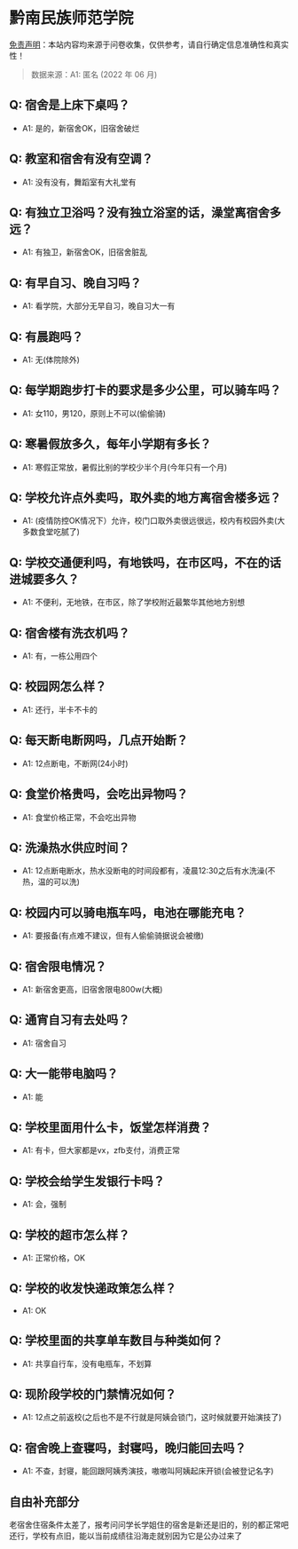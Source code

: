 # 黔南民族师范学院

[免责声明](https://colleges.chat/#_3)：本站内容均来源于问卷收集，仅供参考，请自行确定信息准确性和真实性！

> 数据来源：A1: 匿名 (2022 年 06 月)

## Q: 宿舍是上床下桌吗？

- A1: 是的，新宿舍OK，旧宿舍破烂

## Q: 教室和宿舍有没有空调？

- A1: 没有没有，舞蹈室有大礼堂有

## Q: 有独立卫浴吗？没有独立浴室的话，澡堂离宿舍多远？

- A1: 有独卫，新宿舍OK，旧宿舍脏乱

## Q: 有早自习、晚自习吗？

- A1: 看学院，大部分无早自习，晚自习大一有

## Q: 有晨跑吗？

- A1: 无(体院除外)

## Q: 每学期跑步打卡的要求是多少公里，可以骑车吗？

- A1: 女110，男120，原则上不可以(偷偷骑)

## Q: 寒暑假放多久，每年小学期有多长？

- A1: 寒假正常放，暑假比别的学校少半个月(今年只有一个月)

## Q: 学校允许点外卖吗，取外卖的地方离宿舍楼多远？

- A1: (疫情防控OK情况下）允许，校门口取外卖很远很远，校内有校园外卖(大多数食堂吃腻了)

## Q: 学校交通便利吗，有地铁吗，在市区吗，不在的话进城要多久？

- A1: 不便利，无地铁，在市区，除了学校附近最繁华其他地方别想

## Q: 宿舍楼有洗衣机吗？

- A1: 有，一栋公用四个

## Q: 校园网怎么样？

- A1: 还行，半卡不卡的

## Q: 每天断电断网吗，几点开始断？

- A1: 12点断电，不断网(24小时)

## Q: 食堂价格贵吗，会吃出异物吗？

- A1: 食堂价格正常，不会吃出异物

## Q: 洗澡热水供应时间？

- A1: 12点断电断水，热水没断电的时间段都有，凌晨12:30之后有水洗澡(不热，温的可以洗)

## Q: 校园内可以骑电瓶车吗，电池在哪能充电？

- A1: 要报备(有点难不建议，但有人偷偷骑据说会被缴)

## Q: 宿舍限电情况？

- A1: 新宿舍更高，旧宿舍限电800w(大概)

## Q: 通宵自习有去处吗？

- A1: 宿舍自习

## Q: 大一能带电脑吗？

- A1: 能

## Q: 学校里面用什么卡，饭堂怎样消费？

- A1: 有卡，但大家都是vx，zfb支付，消费正常

## Q: 学校会给学生发银行卡吗？

- A1: 会，强制

## Q: 学校的超市怎么样？

- A1: 正常价格，OK

## Q: 学校的收发快递政策怎么样？

- A1: OK

## Q: 学校里面的共享单车数目与种类如何？

- A1: 共享自行车，没有电瓶车，不划算

## Q: 现阶段学校的门禁情况如何？

- A1: 12点之前返校(之后也不是不行就是阿姨会锁门，这时候就要开始演技了)

## Q: 宿舍晚上查寝吗，封寝吗，晚归能回去吗？

- A1: 不查，封寝，能回跟阿姨秀演技，嗷嗷叫阿姨起床开锁(会被登记名字)

## 自由补充部分

老宿舍住宿条件太差了，报考问问学长学姐住的宿舍是新还是旧的，别的都正常吧还行，学校有点旧，能以当前成绩往沿海走就别因为它是公办过来了